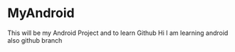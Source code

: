 # MyAndroid
This will be my Android Project and to learn Github
Hi I am learning android also github branch
